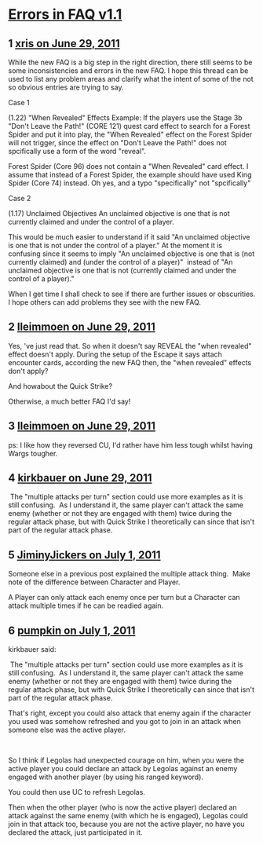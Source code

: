 # [Errors in FAQ v1.1](https://community.fantasyflightgames.com/topic/49228-errors-in-faq-v11/)

## 1 [xris on June 29, 2011](https://community.fantasyflightgames.com/topic/49228-errors-in-faq-v11/?do=findComment&comment=492819)

While the new FAQ is a big step in the right direction, there still seems to be some inconsistencies and errors in the new FAQ. I hope this thread can be used to list any problem areas and clarify what the intent of some of the not so obvious entries are trying to say.

Case 1

(1.22) "When Revealed" Effects
Example: If the players use the Stage 3b "Don't Leave the Path!" (CORE 121) quest card effect to search for a Forest Spider and put it into play, the "When Revealed" effect on the Forest Spider will not trigger, since the effect on "Don't Leave the Path!" does not spcifically use a form of the word "reveal". 

Forest Spider (Core 96) does not contain a "When Revealed" card effect. I assume that instead of a Forest Spider, the example should have used King Spider (Core 74) instead. Oh yes, and a typo "specifically" not "spcifically"

Case 2

(1.17) Unclaimed Objectives
An unclaimed objective is one that is not currently claimed and under the control of a player.

This would be much easier to understand if it said "An unclaimed objective is one that is not under the control of a player." At the moment it is confusing since it seems to imply "An unclaimed objective is one that is (not currently claimed) and (under the control of a player)"  instead of "An unclaimed objective is one that is not (currently claimed and under the control of a player)."

When I get time I shall check to see if there are further issues or obscurities. I hope others can add problems they see with the new FAQ.
 

## 2 [lleimmoen on June 29, 2011](https://community.fantasyflightgames.com/topic/49228-errors-in-faq-v11/?do=findComment&comment=492835)

Yes, 've just read that. So when it doesn't say REVEAL the "when revealed" effect doesn't apply. During the setup of the Escape it says attach encounter cards, according the new FAQ then, the "when revealed" effects don't apply?

And howabout the Quick Strike?

Otherwise, a much better FAQ I'd say!

## 3 [lleimmoen on June 29, 2011](https://community.fantasyflightgames.com/topic/49228-errors-in-faq-v11/?do=findComment&comment=492837)

ps: I like how they reversed CU, I'd rather have him less tough whilst having Wargs tougher.

## 4 [kirkbauer on June 29, 2011](https://community.fantasyflightgames.com/topic/49228-errors-in-faq-v11/?do=findComment&comment=492865)

 The "multiple attacks per turn" section could use more examples as it is still confusing.  As I understand it, the same player can't attack the same enemy (whether or not they are engaged with them) twice during the regular attack phase, but with Quick Strike I theoretically can since that isn't part of the regular attack phase.

## 5 [JiminyJickers on July 1, 2011](https://community.fantasyflightgames.com/topic/49228-errors-in-faq-v11/?do=findComment&comment=493750)

Someone else in a previous post explained the multiple attack thing.  Make note of the difference between Character and Player.

A Player can only attack each enemy once per turn but a Character can attack multiple times if he can be readied again.

## 6 [pumpkin on July 1, 2011](https://community.fantasyflightgames.com/topic/49228-errors-in-faq-v11/?do=findComment&comment=493940)

kirkbauer said:

 The "multiple attacks per turn" section could use more examples as it is still confusing.  As I understand it, the same player can't attack the same enemy (whether or not they are engaged with them) twice during the regular attack phase, but with Quick Strike I theoretically can since that isn't part of the regular attack phase.



That's right, except you could also attack that enemy again if the character you used was somehow refreshed and you got to join in an attack when someone else was the active player.

 

So I think if Legolas had unexpected courage on him, when you were the active player you could declare an attack by Legolas against an enemy engaged with another player (by using his ranged keyword).

You could then use UC to refresh Legolas.

Then when the other player (who is now the active player) declared an attack against the same enemy (with which he is engaged), Legolas could join in that attack too, because you are not the active player, no have you declared the attack, just participated in it.

 

 

